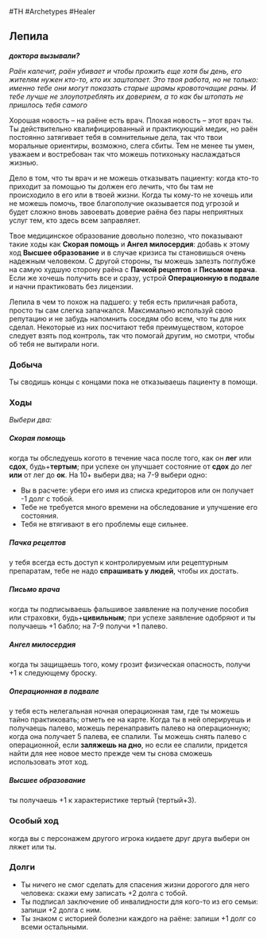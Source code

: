 #TH #Archetypes #Healer 

## Лепила
***доктора вызывали?***

*Раён калечит, раён убивает и чтобы прожить еще хотя бы день, его жителям нужен кто-то, кто их заштопает. Это твоя работа, но не только: именно тебе они могут показать старые шрамы кровоточащие раны. И тебе лучше не злоупотреблять их доверием, а то как бы штопать не пришлось тебя самого*

Хорошая новость – на раёне есть врач. Плохая новость – этот врач ты. Ты действительно квалифицированный и практикующий медик, но раён постоянно затягивает тебя в сомнительные дела, так что твои моральные ориентиры, возможно, слега сбиты. Тем не менее ты умен, уважаем и востребован так что можешь потихоньку наслаждаться жизнью.

Дело в том, что ты врач и не можешь отказывать пациенту: когда кто-то приходит за помощью ты должен его лечить, что бы там не происходило в его или в твоей жизни. Когда ты кому-то не хочешь или не можешь помочь, твое благополучие оказывается под угрозой и будет сложно вновь завоевать доверие раёна без пары неприятных услуг тем, кто здесь всем заправляет.

Твое медицинское образование довольно полезно, что показывают такие ходы как **Скорая помощь** и **Ангел милосердия**: добавь к этому ход **Высшее образование** и в случае кризиса ты становишься очень надежным человеком. С другой стороны, ты можешь залезть поглубже на самую худшую сторону раёна с **Пачкой рецептов** и **Письмом врача**. Если же хочешь получить все и сразу, устрой **Операционную в подвале** и начни практиковать без лицензии.

Лепила в чем то похож на падшего: у тебя есть приличная работа, просто ты сам слегка запачкался. Максимально используй свою репутацию и не забудь напомнить соседям обо всем, что ты для них сделал. Некоторые из них посчитают тебя преимуществом, которое следует взять под контроль, так что помогай другим, но смотри, чтобы об тебя не вытирали ноги.

### Добыча
Ты сводишь концы с концами пока не отказываешь пациенту в помощи.

### Ходы
*Выбери два:*

##### Скорая помощь
когда ты обследуешь когото в течение часа после того, как он **лег** или **сдох**, будь+**тертым**; при успехе он улучшает состояние от **сдох** до лег **или** от лег до **ок**. На 10+ выбери два; на 7-9 выбери одно: 
- Вы в расчете: убери его имя из списка кредиторов или он получает -1 долг с тобой. 
- Тебе не требуется много времени на обследование и улучшение его состояния. 
- Тебя не втягивают в его проблемы еще сильнее.


##### Пачка рецептов
у тебя всегда есть доступ к контролируемым или рецептурным препаратам, тебе не надо **спрашивать у людей**, чтобы их достать.

##### Письмо врача
когда ты подписываешь фальшивое заявление на получение пособия или страховки, будь+**цивильным**; при успехе заявление одобряют и ты получаешь +1 бабло; на 7-9 получи +1 палево. 

##### Ангел милосердия
когда ты защищаешь того, кому грозит физическая опасность, получи +1 к следующему броску. 

##### Операционная в подвале
у тебя есть нелегальная ночная операционная там, где ты можешь тайно практиковать; отметь ее на карте.
Когда ты в ней оперируешь и получаешь палево, можешь перенаправить палево на операционную; когда она получает 5 палева, ее спалили.
Ты можешь снять палево с операционной, если **заляжешь на дно**, но если ее спалили, придется найти для нее новое место прежде чем ты снова сможешь использовать этот ход. 

##### Высшее образование
ты получаешь +1 к характеристике тертый (тертый+3).

### Особый ход
когда вы с персонажем другого игрока кидаете друг друга выбери он ляжет или ты.

### Долги
- Ты ничего не смог сделать для спасения жизни дорогого для него человека: скажи ему записать +2 долга с тобой. 
- Ты подписал заключение об инвалидности для кого-то из его семьи: запиши +2 долга с ним. 
- Ты знаком с историей болезни каждого на раёне: запиши +1 долг со всеми остальными.